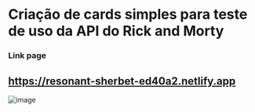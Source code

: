 # Criação de cards simples para teste de uso da API do Rick and Morty

### Link page

## https://resonant-sherbet-ed40a2.netlify.app

![image](https://user-images.githubusercontent.com/92615688/179071970-3f04c5f0-0dd4-4ced-9fe2-a942dd09e0ac.png)
